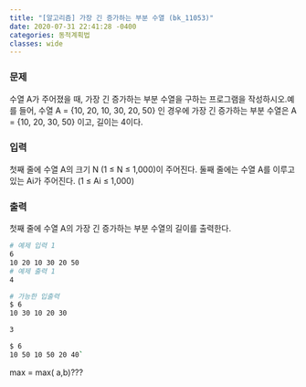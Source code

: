 ```yaml
---
title: "[알고리즘] 가장 긴 증가하는 부분 수열 (bk_11053)"
date: 2020-07-31 22:41:28 -0400
categories: 동적계획법
classes: wide
---
```


### 문제 

수열 A가 주어졌을 때, 가장 긴 증가하는 부분 수열을 구하는 프로그램을 작성하시오.예를 들어, 수열 A = {10, 20, 10, 30, 20, 50} 인 경우에 가장 긴 증가하는 부분 수열은 A = {10, 20, 30, 50} 이고, 길이는 4이다.

### 입력
첫째 줄에 수열 A의 크기 N (1 ≤ N ≤ 1,000)이 주어진다. 둘째 줄에는 수열 A를 이루고 있는 Ai가 주어진다. (1 ≤ Ai ≤ 1,000)

### 출력
첫째 줄에 수열 A의 가장 긴 증가하는 부분 수열의 길이를 출력한다.

```bash
# 예제 입력 1 
6
10 20 10 30 20 50
# 예제 출력 1 
4
```
```bash
# 가능한 입출력
$ 6
10 30 10 20 30

3

$ 6
10 50 10 50 20 40`

```
max = max( a,b)???